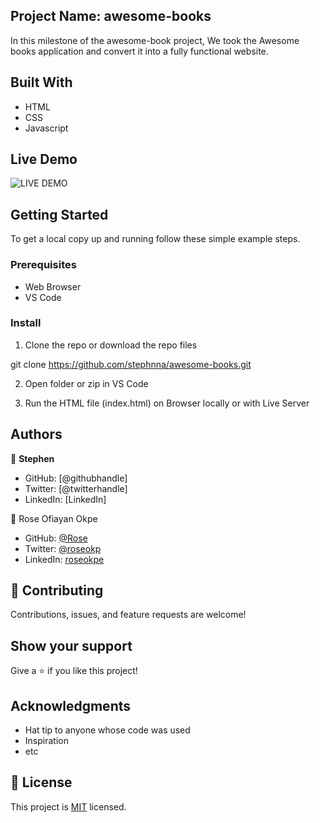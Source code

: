 ## Project Name: awesome-books
In this milestone of the awesome-book project, We took the Awesome books application and convert it into a fully functional website.

## Built With

- HTML
- CSS
- Javascript

## Live Demo
![LIVE DEMO](https://img.shields.io/badge/Microverse-blueviolet)

## Getting Started

To get a local copy up and running follow these simple example steps.

### Prerequisites

- Web Browser
- VS Code

### Install

1. Clone the repo or download the repo files

git clone https://github.com/stephnna/awesome-books.git

2. Open folder or zip in VS Code

3. Run the HTML file (index.html) on Browser locally or with Live Server


## Authors

👤 **Stephen**

- GitHub: [@githubhandle]
- Twitter: [@twitterhandle]
- LinkedIn: [LinkedIn]

👤 Rose  Ofiayan Okpe
- GitHub: [@Rose](https://github.com/roseokpe)
- Twitter: [@roseokp](https://twitter.com/roseokpe)
- LinkedIn: [roseokpe](https://www.linkedin.com/in/rose-o-okpe-0334b5177/)

## 🤝 Contributing

Contributions, issues, and feature requests are welcome!

## Show your support

Give a ⭐️ if you like this project!

## Acknowledgments

- Hat tip to anyone whose code was used
- Inspiration
- etc

## 📝 License

This project is [MIT](./MIT.md) licensed.